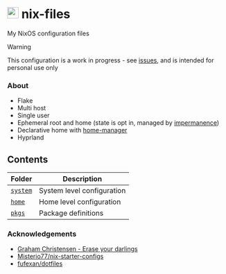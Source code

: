 # <img src="https://github.com/Different-Name/nix-files/blob/master/assets/nix-snowflake-colours.svg" height=26> nix-files

My NixOS configuration files

> [!WARNING]
> This configuration is a work in progress - see [issues](https://github.com/Different-Name/nix-files/issues), and is intended for personal use only

### About

- Flake
- Multi host
- Single user
- Ephemeral root and home (state is opt in, managed by [impermanence](https://github.com/nix-community/impermanence))
- Declarative home with [home-manager](https://github.com/nix-community/home-manager)
- Hyprland

## Contents

| Folder             | Description                |
| ------------------ | -------------------------- |
| [`system`](system) | System level configuration |
| [`home`](home)     | Home level configuration   |
| [`pkgs`](pkgs)     | Package definitions        |

### Acknowledgements

- [Graham Christensen - Erase your darlings](https://grahamc.com/blog/erase-your-darlings/)
- [Misterio77/nix-starter-configs](https://github.com/Misterio77/nix-starter-configs)
- [fufexan/dotfiles](https://github.com/fufexan/dotfiles)